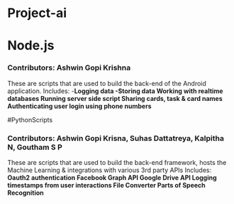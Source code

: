 # Project-ai


# Node.js

### Contributors: Ashwin Gopi Krishna
These are scripts that are used to build the back-end of the Android application. 
Includes: 
-**Logging data
-Storing data 
Working with realtime databases	Running server side script
Sharing cards, task & card names
Authenticating user login using phone numbers**


#PythonScripts

### Contributors: Ashwin Gopi Krisna, Suhas Dattatreya, Kalpitha N, Goutham S P
These are scripts that are used to build the back-end framework, hosts the Machine Learning & integrations with various 3rd party APIs
Includes:
**Oauth2 authentication
Facebook Graph API
Google Drive API
Logging timestamps from user interactions
File Converter
Parts of Speech Recognition**
